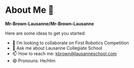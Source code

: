 # About Me 👋

**Mr-Brown-Lausanne/Mr-Brown-Lausanne**

Here are some ideas to get you started:

- 👯 I’m looking to collaborate on First Robotics Competition
- 💬 Ask me about Lausanne Collegiate School
- 📫 How to reach me: kbrown@lausanneschool.com
- 😄 Pronouns: He/Him
